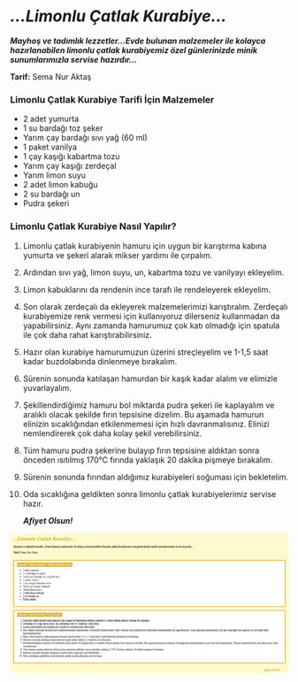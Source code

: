 # **_...Limonlu Çatlak Kurabiye..._**
**_Mayhoş ve tadımlık lezzetler...Evde bulunan malzemeler ile kolayca hazırlanabilen limonlu çatlak kurabiyemiz özel günlerinizde minik sunumlarımızla servise hazırdır..._**

**Tarif:** Sema Nur Aktaş

### **Limonlu Çatlak Kurabiye Tarifi İçin Malzemeler**
* 2 adet yumurta
* 1 su bardağı toz şeker
* Yarım çay bardağı sıvı yağ (60 ml)
* 1 paket vanilya
* 1 çay kaşığı kabartma tozu
* Yarım çay kaşığı zerdeçal
* Yarım limon suyu
* 2 adet limon kabuğu
* 2 su bardağı un
* Pudra şekeri

### **Limonlu Çatlak Kurabiye Nasıl Yapılır?**
1. Limonlu çatlak kurabiyenin hamuru için uygun bir karıştırma kabına yumurta ve şekeri alarak mikser yardımı ile çırpalım.
2. Ardından sıvı yağ, limon suyu, un, kabartma tozu ve vanilyayı ekleyelim.
3. Limon kabuklarını da rendenin ince tarafı ile rendeleyerek ekleyelim.
4. Son olarak zerdeçalı da ekleyerek malzemelerimizi karıştıralım. Zerdeçalı kurabiyemize renk vermesi için kullanıyoruz dilerseniz kullanmadan da yapabilirsiniz. Aynı zamanda hamurumuz çok katı olmadığı için spatula ile çok daha rahat karıştırabilirsiniz.
5. Hazır olan kurabiye hamurumuzun üzerini streçleyelim ve 1-1,5 saat kadar buzdolabında dinlenmeye bırakalım.
6. Sürenin sonunda katılaşan hamurdan bir kaşık kadar alalım ve elimizle yuvarlayalım.
7. Şekillendirdiğimiz hamuru bol miktarda pudra şekeri ile kaplayalım ve aralıklı olacak şekilde fırın tepsisine dizelim. Bu aşamada hamurun elinizin sıcaklığından etkilenmemesi için hızlı davranmalısınız. Elinizi nemlendirerek çok daha kolay şekil verebilirsiniz.
8. Tüm hamuru pudra şekerine bulayıp fırın tepsisine aldıktan sonra önceden ısıtılmış 170°C fırında yaklaşık 20 dakika pişmeye bırakalım.
9. Sürenin sonunda fırından aldığımız kurabiyeleri soğuması için bekletelim.
10. Oda sıcaklığına geldikten sonra limonlu çatlak kurabiyelerimiz servise hazır.

    **_Afiyet Olsun!_**
    
![Proje Resmi](SevdiğimYemekTarifi.PNG) 